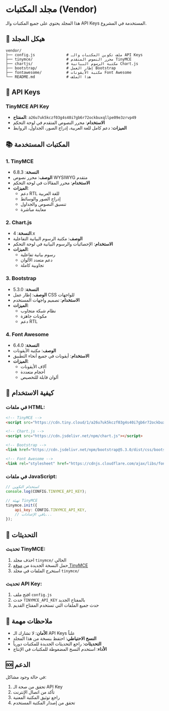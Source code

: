 # مجلد المكتبات (Vendor)

هذا المجلد يحتوي على جميع المكتبات والـ API Keys المستخدمة في المشروع.

## 📁 هيكل المجلد

```
vendor/
├── config.js              # ملف تكوين المكتبات والـ API Keys
├── tinymce/               # محرر النصوص المتقدم TinyMCE
├── chartjs/               # مكتبة الرسوم البيانية Chart.js
├── bootstrap/             # إطار العمل Bootstrap
├── fontawesome/           # مكتبة الأيقونات Font Awesome
└── README.md              # هذا الملف
```

## 🔑 API Keys

### TinyMCE API Key
- **المفتاح**: `a26u7uk5kczf03g4s40i7gb6r72ockbuxqllpe09e3zrvp49`
- **الاستخدام**: محرر النصوص المتقدم في لوحة التحكم
- **الميزات**: دعم كامل للغة العربية، إدراج الصور، الجداول، الروابط

## 📚 المكتبات المستخدمة

### 1. TinyMCE
- **النسخة**: 6.8.3
- **الوصف**: محرر نصوص WYSIWYG متقدم
- **الاستخدام**: محرر المقالات في لوحة التحكم
- **الميزات**:
  - دعم RTL للغة العربية
  - إدراج الصور والوسائط
  - تنسيق النصوص والجداول
  - معاينة مباشرة

### 2. Chart.js
- **النسخة**: 4.x
- **الوصف**: مكتبة الرسوم البيانية التفاعلية
- **الاستخدام**: الإحصائيات والرسوم البيانية في لوحة التحكم
- **الميزات**:
  - رسوم بيانية تفاعلية
  - دعم متعدد الألوان
  - تجاوبية كاملة

### 3. Bootstrap
- **النسخة**: 5.3.0
- **الوصف**: إطار عمل CSS للواجهات
- **الاستخدام**: تصميم واجهات المستخدم
- **الميزات**:
  - نظام شبكة متجاوب
  - مكونات جاهزة
  - دعم RTL

### 4. Font Awesome
- **النسخة**: 6.4.0
- **الوصف**: مكتبة الأيقونات
- **الاستخدام**: أيقونات في جميع أنحاء التطبيق
- **الميزات**:
  - آلاف الأيقونات
  - أحجام متعددة
  - ألوان قابلة للتخصيص

## 🚀 كيفية الاستخدام

### في ملفات HTML:
```html
<!-- TinyMCE -->
<script src="https://cdn.tiny.cloud/1/a26u7uk5kczf03g4s40i7gb6r72ockbuxqllpe09e3zrvp49/tinymce/6/tinymce.min.js"></script>

<!-- Chart.js -->
<script src="https://cdn.jsdelivr.net/npm/chart.js"></script>

<!-- Bootstrap -->
<link href="https://cdn.jsdelivr.net/npm/bootstrap@5.3.0/dist/css/bootstrap.rtl.min.css" rel="stylesheet">

<!-- Font Awesome -->
<link rel="stylesheet" href="https://cdnjs.cloudflare.com/ajax/libs/font-awesome/6.4.0/css/all.min.css">
```

### في ملفات JavaScript:
```javascript
// استخدام التكوين
console.log(CONFIG.TINYMCE_API_KEY);

// تهيئة TinyMCE
tinymce.init({
    api_key: CONFIG.TINYMCE_API_KEY,
    // باقي الإعدادات...
});
```

## 🔧 التحديثات

### تحديث TinyMCE:
1. احذف مجلد `tinymce/` الحالي
2. حمل النسخة الجديدة من [موقع TinyMCE](https://www.tiny.cloud/)
3. استخرج الملفات في مجلد `tinymce/`

### تحديث API Key:
1. افتح ملف `config.js`
2. حدث `TINYMCE_API_KEY` بالمفتاح الجديد
3. حدث جميع الملفات التي تستخدم المفتاح القديم

## 📝 ملاحظات مهمة

- **الأمان**: لا تشارك الـ API Keys علناً
- **النسخ الاحتياطي**: احتفظ بنسخة من هذا المجلد
- **التحديثات**: راجع التحديثات الجديدة للمكتبات دورياً
- **الأداء**: استخدم النسخ المضغوطة للمكتبات في الإنتاج

## 🆘 الدعم

في حالة وجود مشاكل:
1. تحقق من صحة الـ API Key
2. تأكد من اتصال الإنترنت
3. راجع توثيق المكتبة المعنية
4. تحقق من إصدار المكتبة المستخدم 